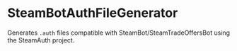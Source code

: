 # SteamBotAuthFileGenerator
Generates `.auth` files compatible with SteamBot/SteamTradeOffersBot using the SteamAuth project.
